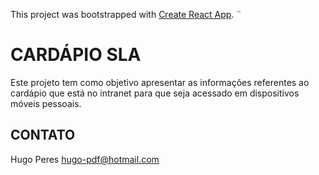 This project was bootstrapped with [Create React App](https://github.com/facebookincubator/create-react-app).
¨
# CARDÁPIO SLA
Este projeto tem como objetivo apresentar as informações referentes ao cardápio que está no intranet para que seja acessado em dispositivos móveis pessoais.

## CONTATO
  Hugo Peres
  hugo-pdf@hotmail.com

